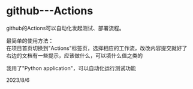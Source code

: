 # github---Actions

github的Actions可以自动化发起测试、部署流程。  

最简单的使用方法：  
在项目首页切换到"Actions"标签页，选择相应的工作流，改改内容提交就好了  
右边的文档有一些提示，应该做什么，可以填什么值之类的  

我用了"Python application"，可以自动化运行测试功能  


2023/8/6  
